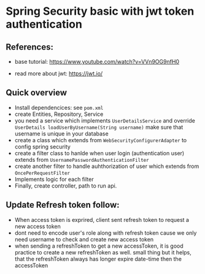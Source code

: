 # Spring Security basic with jwt token authentication

## References:

- base tutorial: https://www.youtube.com/watch?v=VVn9OG9nfH0

- read more about jwt: https://jwt.io/

## Quick overview
- Install dependencices: see `pom.xml`
- create Entities, Repository, Service
- you need a service which implements `UserDetailsService` and override `UserDetails loadUserByUsername(String username)` make sure that username is unique in your database
- create a class which extends from `WebSecurityConfigurerAdapter` to config spring security
- create a filter class to hanlde when user login (authentication user) extends from `UsernamePasswordAuthenticationFilter`
- create another filter to handle auhthorization of user which extends from `OncePerRequestFilter`
- Implements logic for each filter 
- Finally, create controller, path to run api.

## Update Refresh token follow:
- When access token is exprired, client sent refresh token to request a new access token
- dont need to encode user's role along with refresh token cause we only need username to check and create new access token
- when sending a refreshToken to get a new accessToken, it is good practice to create a new refreshToken as well. small thing but it helps, that the refreshToken always has longer expire date-time then the accessToken

